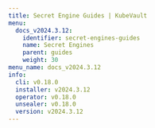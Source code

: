 ```yaml
---
title: Secret Engine Guides | KubeVault
menu:
  docs_v2024.3.12:
    identifier: secret-engines-guides
    name: Secret Engines
    parent: guides
    weight: 30
menu_name: docs_v2024.3.12
info:
  cli: v0.18.0
  installer: v2024.3.12
  operator: v0.18.0
  unsealer: v0.18.0
  version: v2024.3.12
---
```


